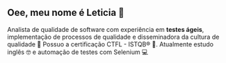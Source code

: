 ## Oee, meu nome é Leticia 👋


Analista de qualidade de software com experiência em **testes ágeis**, implementação de processos de qualidade e disseminadora da cultura de qualidade 📖
Possuo a certificação CTFL - ISTQB® 📃.
Atualmente estudo inglês 🤓 e automação de testes com Selenium 💻

<!--

Focada em:
<div display='inline'>

</div>
